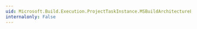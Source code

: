 ```yaml
---
uid: Microsoft.Build.Execution.ProjectTaskInstance.MSBuildArchitectureLocation
internalonly: False
---
```

